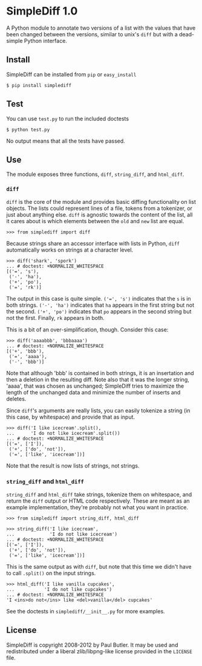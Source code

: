 
SimpleDiff 1.0
==============

A Python module to annotate two versions of a list with the
values that have been changed between the versions, similar
to unix's `diff` but with a dead-simple Python interface.

Install
-------

SimpleDiff can be installed from `pip` or `easy_install`

    $ pip install simplediff

Test
----

You can use `test.py` to run the included doctests

    $ python test.py

No output means that all the tests have passed.

Use
---

The module exposes three functions, `diff`, `string_diff`,
and `html_diff`.

### `diff`

`diff` is the core of the module and provides basic diffing
functionality on list objects. The lists could represent
lines of a file, tokens from a tokenizer, or just about
anything else. `diff` is agnostic towards the content of the
list, all it cares about is which elements between the
`old` and `new` list are equal.

    >>> from simplediff import diff

Because strings share an accessor interface with lists in
Python, `diff` automatically works on strings at a character
level.

    >>> diff('shark', 'spork')
    ... # doctest: +NORMALIZE_WHITESPACE
    [('=', 's'),
     ('-', 'ha'),
     ('+', 'po'),
     ('=', 'rk')]

The output in this case is quite simple. `('=', 's')` indicates
that the `s` is in both strings. `('-', 'ha')` indicates that
`ha` appears in the first string but not the second.
`('+', 'po')` indicates that `po` appears in the second string
but not the first. Finally, `rk` appears in both.

This is a bit of an over-simplification, though. Consider this
case:

    >>> diff('aaaabbb', 'bbbaaaa')
    ... # doctest: +NORMALIZE_WHITESPACE
    [('+', 'bbb'),
     ('=', 'aaaa'),
     ('-', 'bbb')]

Note that although 'bbb' is contained in both strings, it is
an insertation and then a deletion in the resulting diff.
Note also that it was the longer string, 'aaaa', that was
chosen as unchanged; SimpleDiff tries to maximize the
length of the unchanged data and minimize the number of
inserts and deletes.

Since `diff`'s arguments are really lists, you can easily
tokenize a string (in this case, by whitespace) and provide
that as input.

    >>> diff('I like icecream'.split(),
    ...      'I do not like icecream'.split())
    ... # doctest: +NORMALIZE_WHITESPACE
    [('=', ['I']),
     ('+', ['do', 'not']),
     ('=', ['like', 'icecream'])]

Note that the result is now lists of strings, not strings.

### `string_diff` and `html_diff`

`string_diff` and `html_diff` take strings, tokenize them
on whitespace, and return the `diff` output or HTML code
respectively. These are meant as an example implementation,
they're probably not what you want in practice.

    >>> from simplediff import string_diff, html_diff

    >>> string_diff('I like icecream',
    ...             'I do not like icecream')
    ... # doctest: +NORMALIZE_WHITESPACE
    [('=', ['I']),
     ('+', ['do', 'not']),
     ('=', ['like', 'icecream'])]

This is the same output as with `diff`, but note that this
time we didn't have to call `.split()` on the input strings.

    >>> html_diff('I like vanilla cupcakes',
    ...           'I do not like cupcakes')
    ... # doctest: +NORMALIZE_WHITESPACE
    'I <ins>do not</ins> like <del>vanilla</del> cupcakes'

See the doctests in `simplediff/__init__.py` for more
examples.

License
-------

SimpleDiff is copyright 2008-2012 by Paul Butler. It may
be used and redistributed under a liberal zlib/libpng-like
license provided in the `LICENSE` file.
